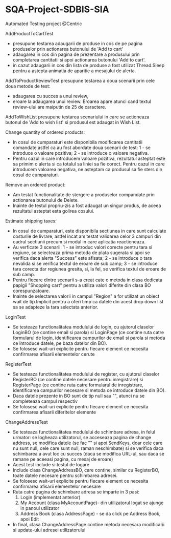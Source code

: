 # SQA-Project-SDBIS-SIA
Automated Testing project @Centric

AddProductToCartTest 
- presupune testarea adaugarii de produse in cos de pe pagina produselor prin actionarea butonului de 'Add to cart' 
- adaugarea in cos din pagina de prezentare a produsului prin completarea cantitatii si apoi actionarea butonului 'Add to cart'.
- in cazut adaugarii in cos din lista de produse a fost utilizat Thread.Sleep pentru a astepta animatia de aparitie a mesajului de alerta.

AddToProductReviewTest 
presupune testarea a doua scenarii prin cele doua metode de test:
  - adaugarea cu succes a unui review,
  - eroare la adaugarea unui review. Eroarea apare atunci cand textul review-ului are maiputin de 25 de caractere.

AddToWishList
presupune testarea scenariului in care se actioneaza butonul de 'Add to wish list' si produsul est adaugat in Wish List.

Change quantity of ordered products: 
- In cosul de cumparaturi este disponibila modificarea cantitatii comandate astfel ca au fost abordate doua scenarii de test: 
1 - se introduce o valoare pozitiva; 
2 - se introduce o valoare negativa. 
- Pentru cazul in care introducem valoare pozitiva, rezultatul asteptat este sa primim o alerta si ca totalul sa liniei sa fie corect. Pentru cazul in care introducem valoarea negativa, ne asteptam ca produsul sa fie sters din cosul de cumparaturi.

Remove an ordered product: 
- Am testat functionalitate de stergere a produselor compandate prin actionarea butonului de Delete. 
- Inainte de testul propriu-zis a fost adaugat un singur produs, de aceea rezultatul asteptat esta golirea cosului. 

Estimate shipping taxes: 
- In cosul de cumparaturi, este disponibila sectiunea in care sunt calculate costurile de livrare, astfel incat am testat validarea celor 3 campuri din cadrul sectiunii precum si modul in care aplicatia reactioneaza. 
- Au verficate 3 scenarii: 
1 - se introduc valori corecte pentru tara si regiune, se selecteaza prima metoda de plata sugerata si apoi se verifica daca alerta "Success" este afisata; 
2 - se introduce o tara nevalida si se verifica textul de eroare de sub camp; 
3 - se introduce tara corecta dar regiunea gresita, si, la fel, se verifica textul de eroare de sub camp.
- Pentru fiecare dintre scenarii s-a creat cate o metoda in clasa dedicata papigii "Shopping cart" pentru a utiliza valori diferite din clasa BO corespunzatoare. 
- Inainte de selectarea valorii in campul "Region" a for utilizat un obiect wait de tip Implicit pentru a oferi timp ca datele din acest drop down list sa se adapteze la tara selectata anterior.

LoginTest
- Se testeaza functionalitatea modulului de login, cu ajutorul claselor LoginBO (ce contine email si parola) si LoginPage (ce contine ruta catre formularul de login, identificarea campurilor de email si parola si metoda ce introduce datele, pe baza datelor din BO).
- Se folosesc wait-uri explicite pentru fiecare element ce necesita confirmarea afisarii elementelor cerute

RegisterTest
- Se testeaza functionalitatea modulului de register, cu ajutorul claselor RegisterBO (ce contine datele necesare pentru inregistrare) si RegisterPage (ce contine ruta catre formularul de inregistrare, identificarea campurilor necesare si metoda ce introduce datele din BO).
- Daca datele prezente in BO sunt de tip null sau "", atunci nu se completeaza campul respectiv
- Se folosesc wait-uri explicite pentru fiecare element ce necesita confirmarea afisarii diferitelor elemente

ChangeAddressTest
- Se testeaza functionalitatea modulului de schimbare adresa, in felul urmator: se logheaza utilizatorul, se acceseaza pagina de change address, se modifica datele (se fac "" si apoi SendKeys, doar cele care nu sunt null; cele care sunt null, raman neschimbate) si se verifica daca schimbarea a avut loc cu succes (daca se modifica URL-ul, sau daca se ramane pe aceeasi pagina, cu mesaj de eroare)
- Acest test include si testul de logare
- Include clasa ChangeAddressBO, care contine, similar cu RegisterBO, toate datele necesare pentru schimbarea adresei.
- Se folosesc wait-uri explicite pentru fiecare element ce necesita confirmarea afisarii elementelor necesare
- Ruta catre pagina de schimbare adresa se imparte in 3 pasi: 
  1. Login (implementat anterior)
  2. My Account (clasa MyAccountPage)- din utilizatorul logat se ajunge in panoul utilizator
  3. Address Book (clasa AddressPage) - se da click pe Address Book, apoi Edit
- In final, clasa ChangeAddressPage contine metoda necesara modificarii si update-ului adresei utilizatorului
  



